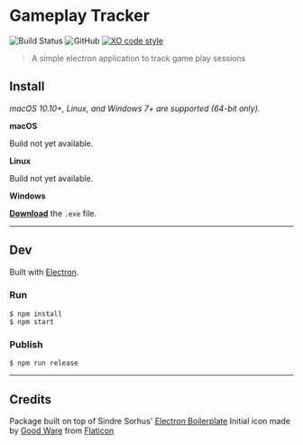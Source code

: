 # Gameplay Tracker
![Build Status](https://github.com/Morioki/gameplaytracker-electron/workflows/Electron%20CI/badge.svg) ![GitHub](https://img.shields.io/github/license/morioki/gameplaytracker-electron) [![XO code style](https://img.shields.io/badge/code_style-XO-5ed9c7.svg)](https://github.com/xojs/xo)

> A simple electron application to track game play sessions


## Install

*macOS 10.10+, Linux, and Windows 7+ are supported (64-bit only).*

**macOS**

Build not yet available.

**Linux**

Build not yet available.

**Windows**

[**Download**](https://github.com/Morioki/gameplaytracker-electron/releases/latest) the `.exe` file.


---


## Dev

Built with [Electron](https://electronjs.org).

### Run

```
$ npm install
$ npm start
```

### Publish

```
$ npm run release
```


---


## Credits
Package built on top of Sindre Sorhus' [Electron Boilerplate](https://github.com/sindresorhus/electron-boilerplate)
Initial icon made by [Good Ware](https://www.flaticon.com/authors/good-ware) from [Flaticon](https://www.flaticon.com/)